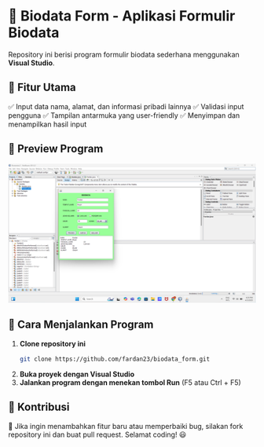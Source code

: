 # 📌 Biodata Form - Aplikasi Formulir Biodata

Repository ini berisi program formulir biodata sederhana menggunakan **Visual Studio**.

## 📌 Fitur Utama
✅ Input data nama, alamat, dan informasi pribadi lainnya
✅ Validasi input pengguna
✅ Tampilan antarmuka yang user-friendly
✅ Menyimpan dan menampilkan hasil input

## 📌 Preview Program

![Biodata Form](https://github.com/fardan23/biodata_form2/blob/main/biodataku2.png?raw=true)

## 📌 Cara Menjalankan Program
1. **Clone repository ini**
   ```bash
   git clone https://github.com/fardan23/biodata_form.git
   ```
2. **Buka proyek dengan Visual Studio**
3. **Jalankan program dengan menekan tombol Run** (F5 atau Ctrl + F5)

## 📌 Kontribusi
🚀 Jika ingin menambahkan fitur baru atau memperbaiki bug, silakan fork repository ini dan buat pull request. Selamat coding! 😃
